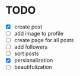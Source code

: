 # TODO
- [X] create post
- [ ] add image to profile
- [ ] create page for all posts 
- [ ] add followers
- [ ] sort posts 
- [X] persianalization
- [ ] beautifulization

